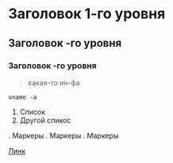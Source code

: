 # Заголовок 1-го уровня

## Заголовок -го уровня

### Заголовок -го уровня

> какая-то ин-фа

```
uname -a
```

1. Список
2. Другой спикос

. Маркеры
. Маркеры
. Маркеры

[Линк](https://gitflic.ru/project/rurewa/all-install/blob?file=22install.sh&branch=master)

















